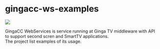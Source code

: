 # gingacc-ws-examples

![](https://upload.wikimedia.org/wikipedia/commons/c/ce/Ginga_Middleware_Logo.png)

GingaCC WebServices is service running at Ginga TV middleware with API to support second scren and SmartTV applications.  
The project list examples of its usage.

